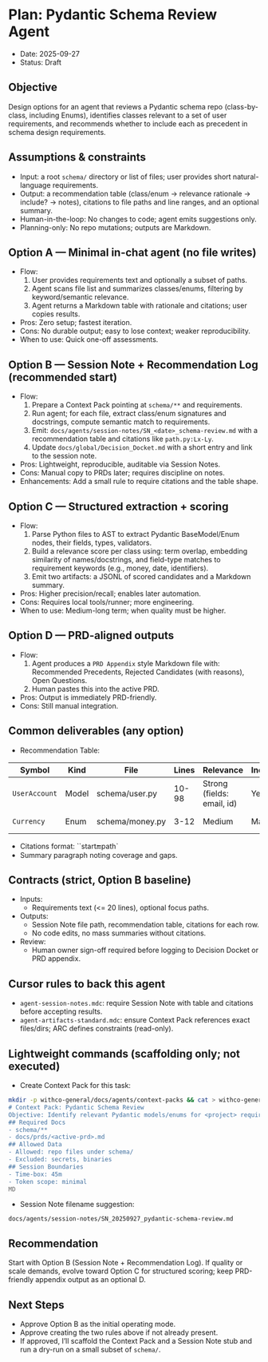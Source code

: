 # Plan: Pydantic Schema Review Agent

- Date: 2025-09-27
- Status: Draft

## Objective

Design options for an agent that reviews a Pydantic schema repo (class-by-class, including Enums), identifies classes relevant to a set of user requirements, and recommends whether to include each as precedent in schema design requirements.

## Assumptions & constraints

- Input: a root `schema/` directory or list of files; user provides short natural-language requirements.
- Output: a recommendation table (class/enum → relevance rationale → include? → notes), citations to file paths and line ranges, and an optional summary.
- Human-in-the-loop: No changes to code; agent emits suggestions only.
- Planning-only: No repo mutations; outputs are Markdown.

## Option A — Minimal in-chat agent (no file writes)

- Flow:
  1. User provides requirements text and optionally a subset of paths.
  2. Agent scans file list and summarizes classes/enums, filtering by keyword/semantic relevance.
  3. Agent returns a Markdown table with rationale and citations; user copies results.
- Pros: Zero setup; fastest iteration.
- Cons: No durable output; easy to lose context; weaker reproducibility.
- When to use: Quick one-off assessments.

## Option B — Session Note + Recommendation Log (recommended start)

- Flow:
  1. Prepare a Context Pack pointing at `schema/**` and requirements.
  2. Run agent; for each file, extract class/enum signatures and docstrings, compute semantic match to requirements.
  3. Emit: `docs/agents/session-notes/SN_<date>_schema-review.md` with a recommendation table and citations like `path.py:Lx-Ly`.
  4. Update `docs/global/Decision_Docket.md` with a short entry and link to the session note.
- Pros: Lightweight, reproducible, auditable via Session Notes.
- Cons: Manual copy to PRDs later; requires discipline on notes.
- Enhancements: Add a small rule to require citations and the table shape.

## Option C — Structured extraction + scoring

- Flow:
  1. Parse Python files to AST to extract Pydantic BaseModel/Enum nodes, their fields, types, validators.
  2. Build a relevance score per class using: term overlap, embedding similarity of names/docstrings, and field-type matches to requirement keywords (e.g., money, date, identifiers).
  3. Emit two artifacts: a JSONL of scored candidates and a Markdown summary.
- Pros: Higher precision/recall; enables later automation.
- Cons: Requires local tools/runner; more engineering.
- When to use: Medium-long term; when quality must be higher.

## Option D — PRD-aligned outputs

- Flow:
  1. Agent produces a `PRD Appendix` style Markdown file with: Recommended Precedents, Rejected Candidates (with reasons), Open Questions.
  2. Human pastes this into the active PRD.
- Pros: Output is immediately PRD-friendly.
- Cons: Still manual integration.

## Common deliverables (any option)

- Recommendation Table:

| Symbol        | Kind  | File            | Lines | Relevance                  | Include? | Notes                  |
| ------------- | ----- | --------------- | ----- | -------------------------- | -------- | ---------------------- |
| `UserAccount` | Model | schema/user.py  | 10-98 | Strong (fields: email, id) | Yes      | Precedent for identity |
| `Currency`    | Enum  | schema/money.py | 3-12  | Medium                     | Maybe    | Align with FX needs    |

- Citations format: ``start:end:path`
- Summary paragraph noting coverage and gaps.

## Contracts (strict, Option B baseline)

- Inputs:
  - Requirements text (<= 20 lines), optional focus paths.
- Outputs:
  - Session Note file path, recommendation table, citations for each row.
  - No code edits, no mass summaries without citations.
- Review:
  - Human owner sign-off required before logging to Decision Docket or PRD appendix.

## Cursor rules to back this agent

- `agent-session-notes.mdc`: require Session Note with table and citations before accepting results.
- `agent-artifacts-standard.mdc`: ensure Context Pack references exact files/dirs; ARC defines constraints (read-only).

## Lightweight commands (scaffolding only; not executed)

- Create Context Pack for this task:

```bash
mkdir -p withco-general/docs/agents/context-packs && cat > withco-general/docs/agents/context-packs/CP_pydantic-schema-review.md <<'MD'
# Context Pack: Pydantic Schema Review
Objective: Identify relevant Pydantic models/enums for <project> requirements
## Required Docs
- schema/**
- docs/prds/<active-prd>.md
## Allowed Data
- Allowed: repo files under schema/
- Excluded: secrets, binaries
## Session Boundaries
- Time-box: 45m
- Token scope: minimal
MD
```

- Session Note filename suggestion:

```
docs/agents/session-notes/SN_20250927_pydantic-schema-review.md
```

## Recommendation

Start with Option B (Session Note + Recommendation Log). If quality or scale demands, evolve toward Option C for structured scoring; keep PRD-friendly appendix output as an optional D.

## Next Steps

- Approve Option B as the initial operating mode.
- Approve creating the two rules above if not already present.
- If approved, I’ll scaffold the Context Pack and a Session Note stub and run a dry-run on a small subset of `schema/`.
